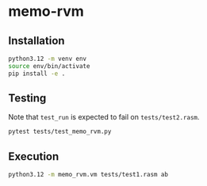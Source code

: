 # memo-rvm

## Installation

```Bash
python3.12 -m venv env
source env/bin/activate
pip install -e .
```

## Testing

Note that `test_run` is expected to fail on `tests/test2.rasm`.

```Bash
pytest tests/test_memo_rvm.py
```

## Execution

```Bash
python3.12 -m memo_rvm.vm tests/test1.rasm ab
```
